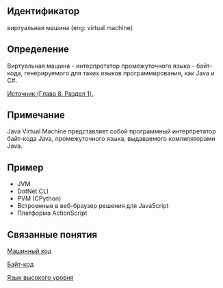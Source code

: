 ## Идентификатор
виртуальная машина (eng: virtual machine)

## Определение
Виртуальная машина - интерпретатор промежуточного языка - байт-кода, генерируемого для таких языков программирования, как Java и C#.

[Источник (Глава 8. Раздел 1).](../bibliography/Aho-Compilers-book.md)

## Примечание
Java Virtual Machine представляет собой программный интерпретатор байт-кода Java, промежуточного языка, выдаваемого компиляторами Java.


## Пример
- JVM
- DotNet CLI
- PVM (CPython)
- Встроенные в веб-браузер решения для JavaScript
- Платформа ActionScript


## Связанные понятия
[Машинный код](machine_code.md)

[Байт-код](bytecode.md)

[Язык высокого уровня](high_level_language.md)
